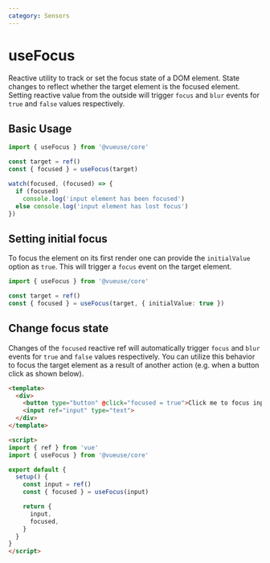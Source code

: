 ```yaml
---
category: Sensors
---
```


# useFocus

Reactive utility to track or set the focus state of a DOM element. State changes to reflect whether the target element is the focused element. Setting reactive value from the outside will trigger `focus` and `blur` events for `true` and `false` values respectively.

## Basic Usage

```ts
import { useFocus } from '@vueuse/core'

const target = ref()
const { focused } = useFocus(target)

watch(focused, (focused) => {
  if (focused)
    console.log('input element has been focused')
  else console.log('input element has lost focus')
})
```

## Setting initial focus

To focus the element on its first render one can provide the `initialValue` option as `true`. This will trigger a `focus` event on the target element.

```ts
import { useFocus } from '@vueuse/core'

const target = ref()
const { focused } = useFocus(target, { initialValue: true })
```

## Change focus state

Changes of the `focused` reactive ref will automatically trigger `focus` and `blur` events for `true` and `false` values respectively. You can utilize this behavior to focus the target element as a result of another action (e.g. when a button click as shown below).

```html
<template>
  <div>
    <button type="button" @click="focused = true">Click me to focus input below</button>
    <input ref="input" type="text">
  </div>
</template>

<script>
import { ref } from 'vue'
import { useFocus } from '@vueuse/core'

export default {
  setup() {
    const input = ref()
    const { focused } = useFocus(input)

    return {
      input,
      focused,
    }
  }
}
</script>
```
